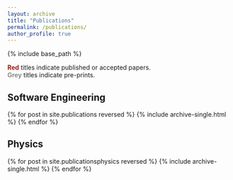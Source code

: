 ```yaml
---
layout: archive
title: "Publications"
permalink: /publications/
author_profile: true
---
```


{% include base_path %}

<p style="margin-bottom: 0px;"><b><span style="color: #992017">Red</span></b> titles indicate published or accepted papers.<br>
<b><span style="color: #888888">Grey</span></b> titles indicate pre-prints.</p>

<h2 >Software Engineering</h2>

{% for post in site.publications reversed %}
  {% include archive-single.html %}
{% endfor %}

<h2 >Physics</h2>

{% for post in site.publicationsphysics reversed %}
  {% include archive-single.html %}
{% endfor %}